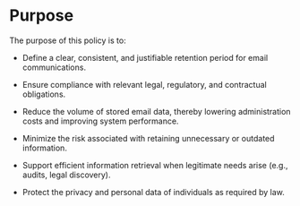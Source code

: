 # Purpose

The purpose of this policy is to:

  - Define a clear, consistent, and justifiable retention period for email communications.
    
  - Ensure compliance with relevant legal, regulatory, and contractual obligations.
    
  - Reduce the volume of stored email data, thereby lowering administration costs and improving system performance.
    
  - Minimize the risk associated with retaining unnecessary or outdated information.
    
  - Support efficient information retrieval when legitimate needs arise (e.g., audits, legal discovery).
    
  - Protect the privacy and personal data of individuals as required by law.



